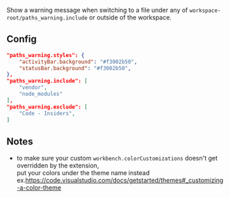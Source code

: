 Show a warning message when switching to a file under any of `workspace-root/paths_warning.include` or outside of the workspace.

## Config

```json
"paths_warning.styles": {
    "activityBar.background": "#f3002b50",
    "statusBar.background": "#f3002b50",
},
"paths_warning.include": [
    "vendor",
    "node_modules"
],
"paths_warning.exclude": [
    "Code - Insiders",
]
```

## Notes

- to make sure your custom `workbench.colorCustomizations` doesn't get overridden by the extension,<br>
    put your colors under the theme name instead ex.https://code.visualstudio.com/docs/getstarted/themes#_customizing-a-color-theme
